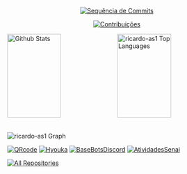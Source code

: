 <!--<h2 align="center">
  Bem-vindo ao meu perfil!
  <img src="https://media.giphy.com/media/hvRJCLFzcasrR4ia7z/giphy.gif" width="28">
</h2>


<p align="center">
  <a href="https://github.com/ricardo"><img src="https://readme-typing-svg.herokuapp.com/?lines=Self%20Taught%20Programmer;Front%20End%20Developer;1.5%2B%20years%20of%20coding%20experience;Always%20learning%20new%20things&center=true&width=380&height=45"></a>
</p>

<a href="https://komarev.com/ghpvc/?username=ricardo-as1">
  <img align="right" src="https://komarev.com/ghpvc/?username=ricardo-as1&label=Visitors&color=0e75b6&style=flat" alt="Profile visitor" />
</a>

[![wakatime](https://wakatime.com/badge/user/487bcb6c-fc3b-48c0-8059-213a8dfb048c/project/27d4051b-3f6a-4eac-be5f-6f763db6f9b1.svg)](https://wakatime.com/badge/user/487bcb6c-fc3b-48c0-8059-213a8dfb048c/project/27d4051b-3f6a-4eac-be5f-6f763db6f9b1)

<h1 align="center">
        <samp>&gt; Ricardo
                <b><a target="_blank" href="https://ricardo-qrcode.web.app">Dev</a></b>
        </samp>
</h3>


<h3 align="center"> 
  <samp>
    「 Eu sou um Developer Back-End Javascript, <b>Brasil</b> 」
    <br>
    📧 Contato: albinoricardosena@gmail.com<br/>
    <br>
    <br>
  </samp>
</h3>

<p align="center">
 <a href="https://ricardo-qrcode.web.app" target="blank">
  <img src="https://img.shields.io/badge/Website-DC143C?style=for-the-badge&logo=medium&logoColor=white" alt="ricardo-as1" />
 </a>
</p>

 # 👀 Formações
 
<p>
 - &emsp; Eletricista de Manutenção Eletroeletronica - Senai *Em andamento*<br/>
 - &emsp; Programação em Python(60h) - Senai *Em andamento* <br/>
 - &emsp; Excel - SENAI  <br/>
 - &emsp; Ética na IA - SENAI  <br/>
 - &emsp; Segurança do trabalho - SENAI<br/>
 - &emsp; Por dentro da Segurança Cibernética - SENAI  <br/>
 - &emsp; Desvendando a Descarbonização - SENAI  <br/>
 - &emsp; FluêncIA - Fundamentos da Inteligência Artificial - SENAI<br/>
 - &emsp; Ciclos de Retorno para Economia Circular - SENAI<br/>
 - &emsp; Acelerando a Transição para a Economia Circular - SENAI<br/>
</p>

## ⛏️ Tecnologias utilizadas

![Javascript](https://img.shields.io/badge/Javascript-F0DB4F?style=for-the-badge&labelColor=black&logo=javascript&logoColor=F0DB4F)
![Nodejs](https://img.shields.io/badge/Nodejs-3C873A?style=for-the-badge&labelColor=black&logo=node.js&logoColor=3C873A)
![Express.js](https://img.shields.io/badge/Express.js-000000?style=for-the-badge&logo=express&logoColor=white)
![MongoDB](https://img.shields.io/badge/MongoDB-4EA94B?style=for-the-badge&logo=mongodb&logoColor=white)
![HTML](https://img.shields.io/badge/HTML5-E34F26?style=for-the-badge&logo=html5&logoColor=white)
![CSS3](https://img.shields.io/badge/CSS3-1572B6?style=for-the-badge&logo=css3&logoColor=white)
![Tailwind](https://img.shields.io/badge/Tailwind_CSS-092749?style=for-the-badge&logo=tailwindcss&logoColor=06B6D4&labelColor=000000)
![VSCode](https://img.shields.io/badge/Visual_Studio-0078d7?style=for-the-badge&logo=visual%20studio&logoColor=white)
![Git](https://img.shields.io/badge/Git-F05032?style=for-the-badge&logo=git&logoColor=white)
<br/>-->

<p align="center">
  <a href="https://github.com/ricardo-as1">
    <img src="https://github-readme-streak-stats.herokuapp.com/?user=ricardo-as1&theme=radical&border=7F3FBF&background=0D1117" alt="Sequência de Commits"/>
  </a>
</p>

<p align="center">
  <a href="https://github.com/ricardo-as1">
    <img src="https://github-profile-summary-cards.vercel.app/api/cards/profile-details?username=ricardo-as1&theme=radical" alt="Contribuições"/>
  </a>
</p>

<a> 
    <a href="https://github.com/ricardo-as1"><img alt="Github Stats" src="https://denvercoder1-github-readme-stats.vercel.app/api?username=ricardo-as1&show_icons=true&count_private=true&theme=react&border_color=7F3FBF&bg_color=0D1117&title_color=F85D7F&icon_color=F8D866" height="192px" width="49.5%"/></a>
  <a href="https://github.com/ricardo-as1"><img alt="ricardo-as1 Top Languages" src="https://denvercoder1-github-readme-stats.vercel.app/api/top-langs/?username=ricardo-as1&langs_count=8&layout=compact&theme=react&border_color=7F3FBF&bg_color=0D1117&title_color=F85D7F&icon_color=F8D866" height="192px" width="49.5%"/></a>
  <br/>
</a>

<br>

![ricardo-as1 Graph](https://github-readme-activity-graph.vercel.app/graph?username=ricardo-as1&custom_title=GitHub%20Activity%20Graph&bg_color=0D1117&color=7F3FBF&line=7F3FBF&point=7F3FBF&area_color=FFFFFF&title_color=FFFFFF&area=true)

[![QRcode](https://github-readme-stats.vercel.app/api/pin/?username=ricardo-as1&repo=QRcode&border_color=7F3FBF&bg_color=0D1117&title_color=C9D1D9&text_color=8B949E&icon_color=7F3FBF)](https://github.com/ricardo-as1/QRcode)
[![Hyouka](https://github-readme-stats.vercel.app/api/pin/?username=ricardo-as1&repo=Hyouka&border_color=7F3FBF&bg_color=0D1117&title_color=C9D1D9&text_color=8B949E&icon_color=7F3FBF)](https://github.com/ricardo-as1/Hyouka.git)
[![BaseBotsDiscord](https://github-readme-stats.vercel.app/api/pin/?username=ricardo-as1&repo=BaseBotsDiscordJS&border_color=7F3FBF&bg_color=0D1117&title_color=C9D1D9&text_color=8B949E&icon_color=7F3FBF)](https://github.com/ricardo-as1/BaseBotsDiscordJS)
[![AtividadesSenai](https://github-readme-stats.vercel.app/api/pin/?username=ricardo-as1&repo=atividades-senai&border_color=7F3FBF&bg_color=0D1117&title_color=C9D1D9&text_color=8B949E&icon_color=7F3FBF)](https://github.com/ricardo-as1/Atividades-senai)

<p align="left">
  <a href="https://github.com/ricardo-as1?tab=repositories" target="_blank"><img alt="All Repositories" title="All Repositories" src="https://img.shields.io/badge/-All%20Repos-2962FF?style=for-the-badge&logo=koding&logoColor=white"/></a>
</p>
